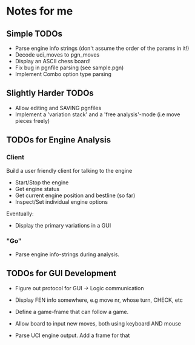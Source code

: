 
# Notes for me

## Simple TODOs

- Parse engine info strings (don't assume the order of the params in it!)
- Decode uci_moves to pgn_moves
- Display an ASCII chess board!
- Fix bug in pgnfile parsing (see sample.pgn)
- Implement Combo option type parsing

## Slightly Harder TODOs

- Allow editing and SAVING pgnfiles 
- Implement a 'variation stack' and a 'free analysis'-mode (i.e move pieces freely)


## TODOs for Engine Analysis




### Client

Build a user friendly client for talking to the engine

- Start/Stop the engine
- Get engine status
- Get current engine position and bestline (so far)
- Inspect/Set individual engine options

Eventually:

- Display the primary variations in a GUI 

### "Go"

- Parse engine info-strings during analysis.




## TODOs for GUI Development

- Figure out protocol for GUI -> Logic communication

- Display FEN info somewhere, e.g move nr, whose turn, CHECK, etc

- Define a game-frame that can follow a game.

- Allow board to input new moves, both using keyboard AND mouse

- Parse UCI engine output. Add a frame for that
